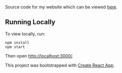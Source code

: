 Source code for my website which can be viewed [here](https://vanillaslice.github.io/my-site/).

## Running Locally

To view locally, run:
```
npm install
npm start
```

Then open [http://localhost:3000/](http://localhost:3000/).

This project was bootstrapped with [Create React App](https://github.com/facebookincubator/create-react-app).
